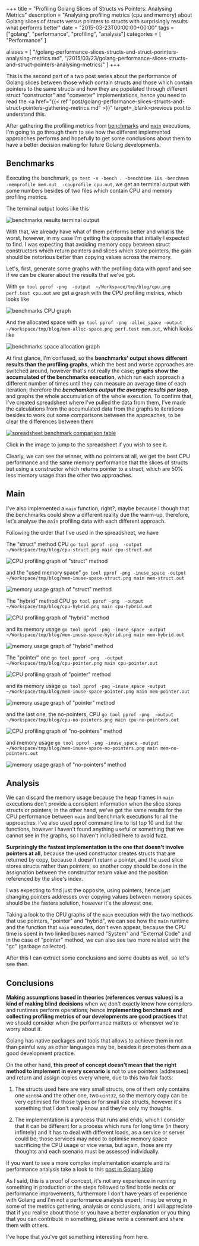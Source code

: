 +++
title = "Profiling Golang Slices of Structs vs Pointers: Analysing Metrics"
description = "Analysing profiling metrics (cpu and memory) about Golang slices of structs versus pointers to structs with surprisingly results what performs better"
date = "2015-03-23T00:00:00+00:00"
tags = ["golang", "performance", "profiling", "analysis"]
categories = [
  "Performance"
]

aliases = [
  "/golang-performance-slices-structs-and-struct-porinters-analysing-metrics.md",
  "/2015/03/23/golang-performance-slices-structs-and-struct-pointers-analysing-metrics/"
]
+++

This is the second part of a two post series about the performance of Golang slices between those which contain structs and those which contain pointers to the same structs and how they are populated through different struct "constructor" and "converter" implementations, hence you need to read the <a href="{{< ref "post/golang-performance-slices-structs-and-struct-pointers-gathering-metrics.md" >}}" target=_blank>previous post</a> to understand this.

After gathering the profiling metrics from <a href="https://gist.github.com/ifraixedes/f11fba231ac8cb4cb1d4#file-structs_test-go" target="_blank">benchmarks</a> and <a href="https://gist.github.com/ifraixedes/f11fba231ac8cb4cb1d4#file-main-go" target=_blank>`main`</a> executions, I'm going to go through them to see how the different implemented approaches performs and hopefully to get some conclusions about them to have a better decision making for future Golang developments.


## Benchmarks

Executing the benchmark, `go test -v -bench . -benchtime 10s -benchmem -memprofile mem.out  -cpuprofile cpu.out`, we get an terminal output with some numbers besides of two files which contain CPU and memory profiling metrics.

The terminal output looks like this

![benchmarks results terminal output](https://s-media-cache-ak0.pinimg.com/originals/01/1c/6d/011c6dc4f064a6265d03e591aab1fe51.jpg)


With that, we already have what of them performs better and what is the worst, however, in my case I'm getting the opposite that initially I expected to find. I was expecting that avoiding memory copy between struct constructors which return pointers and slices which store pointers, the gain should be notorious better than copying values across the memory.

Let's, first, generate some graphs with the profiling data with pprof and see if we can be clearer about the results that we've got.

With `go tool pprof -png  -output  ~/Workspace/tmp/blog/cpu.png perf.test cpu.out` we get a graph with the CPU profiling metrics, which looks like

![benchmarks CPU graph](https://s-media-cache-ak0.pinimg.com/originals/12/56/6f/12566f2f1dbbd3d1ade1c80f5cc74c69.jpg)

And the allocated space with `go tool pprof -png -alloc_space -output  ~/Workspace/tmp/blog/mem-alloc-space.png perf.test mem.out`, which looks like

![benchmarks space allocation graph](https://s-media-cache-ak0.pinimg.com/originals/02/4c/64/024c6488103261951d5a82d2b12d51fb.jpg)

At first glance, I'm confused, so the __benchmarks' output shows different results than the profiling graphs__, which the best and worse approaches are switched around, however that's not really the case; __graphs show the accumulated of the benchmarks execution__, which run each approach a different number of times until they can measure an average time of each iteration; therefore the ___benchamkars output the average results per loop___, and graphs the whole accumulation of the whole execution. To confirm that, I've created spreadsheet where I've pulled the data from them, I've made the calculations from the accumulated data from the graphs to iterations besides to work out some comparisons between the approaches, to be clear the differences between them

<a href="http://goo.gl/jIkeZp" target=_blank>![spreadsheet benchmark comparison table](https://s-media-cache-ak0.pinimg.com/originals/5c/b7/78/5cb77848806bdd9ada1a0f5214d5994e.jpg)</a>

Click in the image to jump to the spreadsheet if you wish to see it.

Clearly, we can see the winner, with no pointers at all, we get the best CPU performance and the same memory performance that the slices of structs but using a constructor which returns pointer to a struct, which are 50% less memory usage than the other two approaches.


## Main

I've also implemented a `main` function, right?, maybe because I though that the benchmarks could show a different reality due the warm-up, therefore, let's analyse the `main` profiling data with each different approach.

Following the order that I've used in the spreadsheet, we have

The "struct" method CPU `go tool pprof -png  -output  ~/Workspace/tmp/blog/cpu-struct.png main cpu-struct.out`

![CPU profiling graph of "struct" method](https://s-media-cache-ak0.pinimg.com/originals/1d/22/bd/1d22bdb662f2b849bdf45bb277b6dd30.jpg)

and the "used memory space" `go tool pprof -png -inuse_space -output  ~/Workspace/tmp/blog/mem-inuse-space-struct.png main mem-struct.out`

![memory usage graph of "struct" method](https://s-media-cache-ak0.pinimg.com/originals/6a/ef/13/6aef13daa6b952e05fb9830e87e2aa97.jpg)

The "hybrid" method CPU `go tool pprof -png  -output  ~/Workspace/tmp/blog/cpu-hybrid.png main cpu-hybrid.out`

![CPU profiling graph of "hybrid" method](https://s-media-cache-ak0.pinimg.com/originals/ee/6f/47/ee6f47baac71aea04ceee502d66402b1.jpg)

and its memory usage `go tool pprof -png -inuse_space -output  ~/Workspace/tmp/blog/mem-inuse-space-hybrid.png main mem-hybrid.out`

![memory usage graph of "hybrid" method](https://s-media-cache-ak0.pinimg.com/originals/b4/dd/a5/b4dda54b0bcda8d88ed32df29476e96e.jpg)

The "pointer" one `go tool pprof -png  -output  ~/Workspace/tmp/blog/cpu-pointer.png main cpu-pointer.out`

![CPU profiling graph of "pointer" method](https://s-media-cache-ak0.pinimg.com/originals/79/cb/57/79cb5731eebdeb63068233256b601c6f.jpg)

and its memory usage `go tool pprof -png -inuse_space -output  ~/Workspace/tmp/blog/mem-inuse-space-pointer.png main mem-pointer.out`

![memory usage graph of "pointer" method](https://s-media-cache-ak0.pinimg.com/originals/b4/dd/a5/b4dda54b0bcda8d88ed32df29476e96e.jpg)

and the last one, the no-pointers, CPU `go tool pprof -png  -output  ~/Workspace/tmp/blog/cpu-no-pointers.png main cpu-no-pointers.out`

![CPU profiling graph of "no-pointers" method](https://s-media-cache-ak0.pinimg.com/originals/38/b3/77/38b3775ce311060259c07d054c583c45.jpg)

and memory usage `go tool pprof -png -inuse_space -output  ~/Workspace/tmp/blog/mem-inuse-space-no-pointers.png main mem-no-pointers.out`

![memory usage graph of "no-pointers" method](https://s-media-cache-ak0.pinimg.com/originals/6a/ef/13/6aef13daa6b952e05fb9830e87e2aa97.jpg)


## Analysis

We can discard the memory usage because the heap frames in `main` executions don't provide a consistent information when the slice stores structs or pointers; in the other hand, we've got the same results for the CPU performance between `main` and benchmark executions for all the approaches. I've also used pprof command line to list top 10 and list the functions, however I haven't found anything useful or something that we cannot see in the graphs, so I haven't included here to avoid fuzz.

__Surprisingly the fastest implementation is the one that doesn't involve pointers at all__, because the used constructor creates structs that are returned by copy, because it doesn't return a pointer, and the used slice stores structs rather than pointers, so another copy should be done in the assignation between the constructor return value and the position referenced by the slice's index.

I was expecting to find just the opposite, using pointers, hence just changing pointers addresses over copying values between memory spaces should be the fasters solution, however it's the slowest one.

Taking a look to the CPU graphs of the `main` execution with the two methods that use pointers, "pointer" and "hybrid", we can see how the `main` runtime and the function that `main` executes, don't even appear, because the CPU time is spent in two linked boxes named "System" and "External Code" and in the case of "pointer" method, we can also see two more related with the "gc" (garbage collector).

After this I can extract some conclusions and some doubts as well, so let's see then.


## Conclusions

__Making assumptions based in theories (references versus values) is a kind of making blind decisions__ when we don't exactly know how compilers and runtimes perform operations; hence __implementing benchmark and collecting profiling metrics of our developments are good practices__ that we should consider when the performance matters or whenever we're worry about it.

Golang has native packages and tools that allows to achieve them in not than painful way as other languages may be, besides it promotes them as a good development practice.

On the other hand, __this proof of concept doesn't mean that the right method to implement in every scenario__ is not to use pointers (addresses) and return and assign copies every where, due to this two fair facts:

1. The structs used here are very small structs, one of them only contains one `uint64` and the other one, two `uint32`, so the memory copy can be very optimised for those types or for small size structs, however it's something that I don't really know and they're only my thoughts.

2. The implementation is a process that runs and ends, which I consider that it can be different for a process which runs for long time (in theory infintely) and it has to deal with different loads, as a service or server could be; those services may need to optimise memory space sacrificing the CPU usage or vice versa, but again, those are my thoughts and each scenario must be assessed individually.


If you want to see a more complex implementation example and its performance analysis take a look to this <a href="http://blog.golang.org/profiling-go-programs" target=_blank>post in Golang blog</a>



As I said, this is a proof of concept, it's not any experience in running something in production or the steps followed to find bottle necks or performance improvements, furthermore I don't have years of experience with Golang and I'm not a performance analysis expert; I may be wrong in some of the metrics gathering, analysis or conclusions, and I will appreciate that if you realise about those or you have a better explanation or you thing that you can contribute in something, please write a comment and share them with others.


I've hope that you've got something interesting from here.
